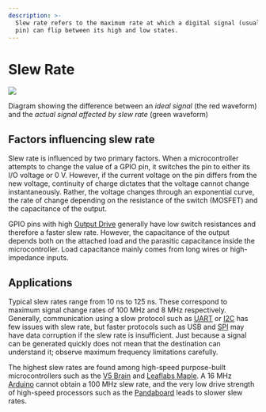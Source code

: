 ```yaml
---
description: >-
  Slew rate refers to the maximum rate at which a digital signal (usually a GPIO
  pin) can flip between its high and low states.
---
```


# Slew Rate

[![](https://phabricator.purduesigbots.com/file/data/xrlupzhixcjmziaw2gks/PHID-FILE-ybs5wwbrv5nul2ndlwhk/slew_rate.png)](https://phabricator.purduesigbots.com/file/data/xrlupzhixcjmziaw2gks/PHID-FILE-ybs5wwbrv5nul2ndlwhk/slew_rate.png)

 Diagram showing the difference between an _ideal signal_ \(the red waveform\) and the _actual signal affected by slew rate_ \(green waveform\)

## Factors influencing slew rate

Slew rate is influenced by two primary factors. When a microcontroller attempts to change the value of a GPIO pin, it switches the pin to either its I/O voltage or 0 V. However, if the current voltage on the pin differs from the new voltage, continuity of charge dictates that the voltage cannot change instantaneously. Rather, the voltage changes through an exponential curve, the rate of change depending on the resistance of the switch \(MOSFET\) and the capacitance of the output.

GPIO pins with high [Output Drive](output-drive.md) generally have low switch resistances and therefore a faster slew rate. However, the capacitance of the output depends both on the attached load and the parasitic capacitance inside the microcontroller. Load capacitance mainly comes from long wires or high-impedance inputs.

## Applications

Typical slew rates range from 10 ns to 125 ns. These correspond to maximum signal change rates of 100 MHz and 8 MHz respectively. Generally, communication using a slow protocol such as [UART](uart.md) or [I2C](i2c.md) has few issues with slew rate, but faster protocols such as USB and [SPI](spi.md) may have data corruption if the slew rate is insufficient. Just because a signal can be generated quickly does not mean that the destination can understand it; observe maximum frequency limitations carefully.

The highest slew rates are found among high-speed purpose-built microcontrollers such as the [V5 Brain](vex-electronics/vex-v5-brain/) and [Leaflabs Maple](external-boards/leaflabs-maple.md). A 16 MHz [Arduino](external-boards/arduino.md) cannot obtain a 100 MHz slew rate, and the very low drive strength of high-speed processors such as the [Pandaboard](external-boards/pandaboard.md) leads to slower slew rates.

